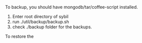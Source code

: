 To backup, you should have mongodb/tar/coffee-script installed.

1. Enter root directory of sybil
2. run ./util/backup/backup.sh
3. check ./backup folder for the backups.


To restore the 